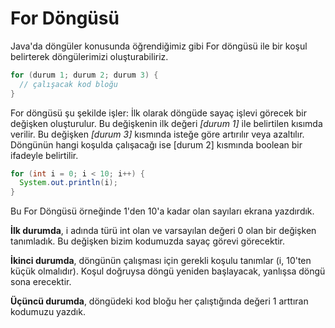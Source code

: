 # For Döngüsü

Java'da döngüler konusunda öğrendiğimiz gibi For döngüsü ile bir koşul belirterek döngülerimizi oluşturabiliriz.

```java
for (durum 1; durum 2; durum 3) {
  // çalışacak kod bloğu
}
```

For döngüsü şu şekilde işler: İlk olarak döngüde sayaç işlevi görecek bir değişken oluşturulur. Bu değişkenin ilk değeri *[durum 1]* ile belirtilen kısımda verilir. Bu değişken *[durum 3]* kısmında isteğe göre artırılır veya azaltılır. Döngünün hangi koşulda çalışacağı ise [durum 2] kısmında boolean bir ifadeyle belirtilir.

```java
for (int i = 0; i < 10; i++) {
  System.out.println(i);
}
```

Bu For Döngüsü örneğinde 1'den 10'a kadar olan sayıları ekrana yazdırdık. 

**İlk durumda**, i adında türü int olan ve varsayılan değeri 0 olan bir değişken tanımladık. Bu değişken bizim kodumuzda sayaç görevi görecektir.

**İkinci durumda**, döngünün çalışması için gerekli koşulu tanımlar (i, 10'ten küçük olmalıdır). Koşul doğruysa döngü yeniden başlayacak, yanlışsa döngü sona erecektir.

**Üçüncü durumda**, döngüdeki kod bloğu her çalıştığında değeri 1 arttıran kodumuzu yazdık.